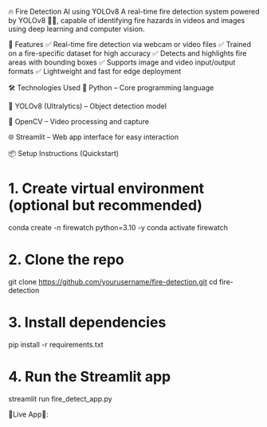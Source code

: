 🔥 Fire Detection AI using YOLOv8
A real-time fire detection system powered by YOLOv8 🚒📸, capable of identifying fire hazards in videos and images using deep learning and computer vision.

🚀 Features
✅ Real-time fire detection via webcam or video files
✅ Trained on a fire-specific dataset for high accuracy
✅ Detects and highlights fire areas with bounding boxes
✅ Supports image and video input/output formats
✅ Lightweight and fast for edge deployment

🛠️ Technologies Used
🐍 Python – Core programming language

🧠 YOLOv8 (Ultralytics) – Object detection model

🎥 OpenCV – Video processing and capture

🌐 Streamlit – Web app interface for easy interaction

📦 Setup Instructions (Quickstart)

# 1. Create virtual environment (optional but recommended)
conda create -n firewatch python=3.10 -y
conda activate firewatch

# 2. Clone the repo
git clone https://github.com/yourusername/fire-detection.git
cd fire-detection

# 3. Install dependencies
pip install -r requirements.txt

# 4. Run the Streamlit app
streamlit run fire_detect_app.py

🔺Live App🔻: 

